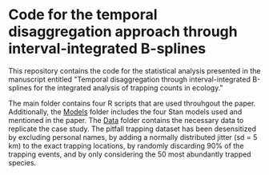 # Code for the temporal disaggregation approach through interval-integrated B-splines

This repository contains the code for the statistical analysis presented in the manuscript entitled "Temporal disaggregation through interval-integrated B-splines for the integrated analysis of trapping counts in ecology."

The main folder contains four R scripts that are used throuhgout the paper. Additionally, the [Models](Models/) folder includes the four Stan models used and mentioned in the paper. The [Data](Data/) folder contains the necessary data to replicate the case study. The pitfall trapping dataset has been desensitized by excluding personal names, by adding a normally distributed jitter (sd = 5 km) to the exact trapping locations, by randomly discarding 90% of the trapping events, and by only considering the 50 most abundantly trapped species.
